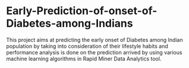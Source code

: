 # Early-Prediction-of-onset-of-Diabetes-among-Indians
This project aims at predicting the early onset of Diabetes among Indian population by taking into consideration of their lifestyle habits and performance analysis is done on the prediction arrived by using various machine learning algorithms in Rapid Miner Data Analytics tool.
